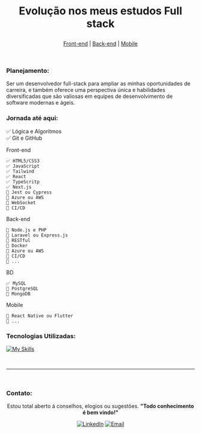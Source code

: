 
<h1 align="center">
<!-- <picture>
  <img alt="logo alternado por modo dark" src="assets/img/logosstudy.png">
</picture> -->
    <p>Evolução nos meus estudos Full stack</p>
</h1>

<p align="center"> 
    <a href="#Layout-Web">Front-end</a> |
    <a href="#Protótipo">Back-end</a> |
    <a href="#Sobre">Mobile</a>
</p>
<br>

### Planejamento:
Ser um desenvolvedor full-stack para ampliar as minhas oportunidades de carreira, e também oferece uma perspectiva única e habilidades diversificadas que são valiosas em equipes de desenvolvimento de software modernas e ágeis.

### Jornada até aqui:

  ✅ Lógica e Algoritmos <br>
  ✅ Git e GitHub

  Front-end

    ✅ HTML5/CSS3
    ✅ JavaScript
    ✅ Tailwind
    ✅ React  
    ✅ TypeScritp
    ✅ Next.js
    🔳 Jest ou Cypress
    🔳 Azure ou AWS
    🔳 WebSocket
    🔳 CI/CD

  Back-end

    🔳 Node.js e PHP
    🔳 Laravel ou Express.js
    🔳 RESTful
    🔳 Docker
    🔳 Azure ou AWS
    🔳 CI/CD
    🔳 ...

  BD

    ✅ MySQL
    🔳 PostgreSQL
    🔳 MongoDB

  Mobile

    🔳 React Native ou Flutter
    🔳 ...

### Tecnologias Utilizadas:
<div style="display: inline_block">
  
  [![My Skills](https://skillicons.dev/icons?i=js,tailwind,ts,next,react,html,css,php,figma,pr)](https://skillicons.dev)
</div>
 <br>
 
---

<br>


### Contato:

  <div align="center">

  Estou total aberto á conselhos, elogios ou sugestões. **"Todo conhecimento é bem vindo!"**

  [![LinkedIn](https://img.shields.io/badge/LinkedIn-%230077B5.svg?logo=linkedin&logoColor=white)](https://www.linkedin.com/in/luruanx) [![Email](https://img.shields.io/badge/Email-%230077B5.svg?logo=Gmail&logoColor=white)](mailto:richard_10luan@hotmail.com)

</div>
